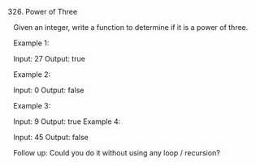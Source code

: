 326. Power of Three

Given an integer, write a function to determine if it is a power of three.

Example 1:

Input: 27
Output: true

Example 2:

Input: 0
Output: false

Example 3:

Input: 9
Output: true
Example 4:

Input: 45
Output: false

Follow up:
Could you do it without using any loop / recursion?